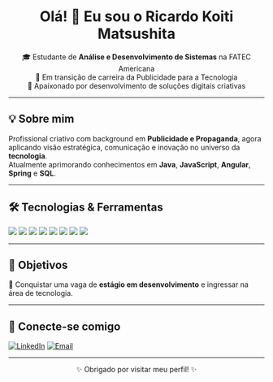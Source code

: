 <h1 align="center">Olá! 👋 Eu sou o Ricardo Koiti Matsushita</h1>

<p align="center">
  🎓 Estudante de <strong>Análise e Desenvolvimento de Sistemas</strong> na FATEC Americana <br>
  💼 Em transição de carreira da Publicidade para a Tecnologia <br>
  🚀 Apaixonado por desenvolvimento de soluções digitais criativas
</p>

---

## 💡 Sobre mim

Profissional criativo com background em **Publicidade e Propaganda**, agora aplicando visão estratégica, comunicação e inovação no universo da **tecnologia**.  
Atualmente aprimorando conhecimentos em **Java**, **JavaScript**, **Angular**, **Spring** e **SQL**.  

---

## 🛠️ Tecnologias & Ferramentas

<p>
  <img src="https://img.shields.io/badge/HTML5-E34F26?style=for-the-badge&logo=html5&logoColor=white"/>
  <img src="https://img.shields.io/badge/CSS3-1572B6?style=for-the-badge&logo=css3&logoColor=white"/>
  <img src="https://img.shields.io/badge/JavaScript-F7DF1E?style=for-the-badge&logo=javascript&logoColor=black"/>
  <img src="https://img.shields.io/badge/Angular-DD0031?style=for-the-badge&logo=angular&logoColor=white"/>
  <img src="https://img.shields.io/badge/Java-007396?style=for-the-badge&logo=java&logoColor=white"/>
  <img src="https://img.shields.io/badge/Spring-6DB33F?style=for-the-badge&logo=spring&logoColor=white"/>
  <img src="https://img.shields.io/badge/SQL-003B57?style=for-the-badge&logo=postgresql&logoColor=white"/>
  <img src="https://img.shields.io/badge/Git-F05032?style=for-the-badge&logo=git&logoColor=white"/>
</p>

---

## 🎯 Objetivos

📌 Conquistar uma vaga de **estágio em desenvolvimento** e ingressar na área de tecnologia.

---

## 🤝 Conecte-se comigo

[![LinkedIn](https://img.shields.io/badge/-LinkedIn-0A66C2?style=for-the-badge&logo=linkedin&logoColor=white)](https://www.linkedin.com/in/ricardo-koiti-matsushita-545006225/)
[![Email](https://img.shields.io/badge/-Email-D14836?style=for-the-badge&logo=gmail&logoColor=white)](mailto:matsushitakoiti@gmail.com)

---

<p align="center">✨ Obrigado por visitar meu perfil! ✨</p>
